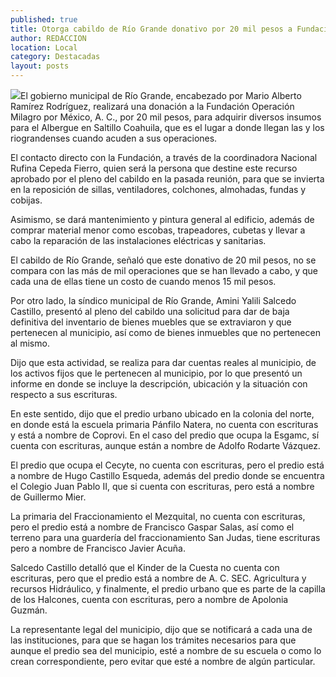 ```yaml
---
published: true
title: Otorga cabildo de Río Grande donativo por 20 mil pesos a Fundación Milagro
author: REDACCION
location: Local
category: Destacadas
layout: posts
---
```


![](http://i.imgur.com/ib47sfbm.jpg)El gobierno municipal de Río Grande, encabezado por Mario Alberto Ramírez Rodríguez, realizará una donación a la Fundación Operación Milagro por México, A. C., por  20 mil pesos, para adquirir diversos insumos para el Albergue en Saltillo Coahuila, que es el lugar a donde llegan las y los riograndenses cuando acuden a sus operaciones.

El contacto directo con la Fundación, a través de la coordinadora Nacional Rufina Cepeda Fierro, quien será la persona que destine este recurso aprobado por el pleno del cabildo en la pasada reunión, para que se invierta en la reposición de sillas, ventiladores, colchones, almohadas, fundas y cobijas.

Asimismo, se dará mantenimiento y pintura general al edificio, además de comprar material menor como escobas, trapeadores, cubetas y llevar a cabo la reparación de las instalaciones eléctricas y sanitarias.

El cabildo de Río Grande, señaló que este donativo de 20 mil pesos, no se compara con las más de mil operaciones que se han llevado a cabo, y que cada una de ellas tiene un costo de cuando menos 15 mil pesos.




Por otro lado, la síndico municipal de Río Grande, Amini Yalili Salcedo Castillo, presentó al pleno del cabildo una solicitud para dar de baja definitiva del inventario de bienes muebles que se extraviaron y que pertenecen al municipio, así como de bienes inmuebles que no pertenecen al mismo.

Dijo que esta actividad, se realiza para dar cuentas reales al municipio, de los activos fijos que le pertenecen al municipio, por lo que presentó un informe en donde se incluye la descripción, ubicación y la situación con respecto a sus escrituras.

En este sentido, dijo que el predio urbano ubicado en la colonia del norte, en donde está la escuela primaria Pánfilo Natera, no cuenta con escrituras y está a nombre de Coprovi. En el caso del predio que ocupa la Esgamc, sí cuenta con escrituras,  aunque están a nombre de Adolfo Rodarte Vázquez.

El predio que ocupa el Cecyte, no cuenta con escrituras, pero el predio está a nombre de Hugo Castillo Esqueda, además del predio donde se encuentra el Colegio Juan Pablo II, que si cuenta con escrituras, pero está a nombre de Guillermo Mier.

La primaria del Fraccionamiento el Mezquital, no cuenta con escrituras, pero el predio está a nombre de Francisco Gaspar Salas, así como el terreno para una guardería del fraccionamiento San Judas, tiene escrituras pero a nombre de Francisco Javier Acuña.

Salcedo Castillo detalló que el Kinder de la Cuesta no cuenta con escrituras, pero que el predio está a nombre de A. C. SEC. Agricultura y recursos Hidráulico, y finalmente, el predio urbano que es parte de la capilla de los Halcones, cuenta con escrituras, pero a nombre de Apolonia Guzmán.

La representante legal del municipio, dijo que se notificará a cada una de las instituciones, para que se hagan los trámites necesarios para que aunque el predio sea del municipio, esté a nombre de su escuela o como lo crean correspondiente, pero evitar que esté a nombre de algún particular.

